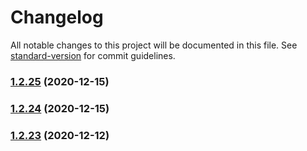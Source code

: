 # Changelog

All notable changes to this project will be documented in this file. See [standard-version](https://github.com/conventional-changelog/standard-version) for commit guidelines.

### [1.2.25](https://github.com/yegobox/flipper-plugins/compare/v1.6.51...v1.2.25) (2020-12-15)

### [1.2.24](https://github.com/yegobox/flipper-plugins/compare/v1.6.50...v1.2.24) (2020-12-15)

### [1.2.23](https://github.com/yegobox/flipper-plugins/compare/v1.6.49...v1.2.23) (2020-12-12)

